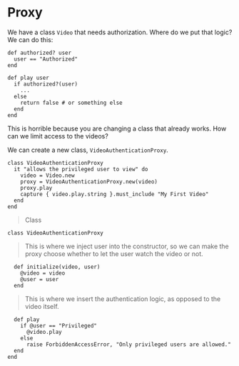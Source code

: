 # Proxy

We have a class `Video` that needs authorization. Where do we put that logic? We can do this:

    def authorized? user
      user == "Authorized"
    end

    def play user
      if authorized?(user)
        ...
      else
        return false # or something else
      end
    end

This is horrible because you are changing a class that already works. How can we limit access to the videos?

We can create a new class, `VideoAuthenticationProxy`.

    class VideoAuthenticationProxy
      it "allows the privileged user to view" do
        video = Video.new
        proxy = VideoAuthenticationProxy.new(video)
        proxy.play
        capture { video.play.string }.must_include "My First Video"
      end
    end

> Class

    class VideoAuthenticationProxy

> This is where we inject user into the constructor, so we can make the proxy choose whether to let the user watch the video or not.

      def initialize(video, user)
        @video = video
        @user = user
      end

> This is where we insert the authentication logic, as opposed to the video itself.

      def play
        if @user == "Privileged"
          @video.play
        else
          raise ForbiddenAccessError, "Only privileged users are allowed."
      end
    end

